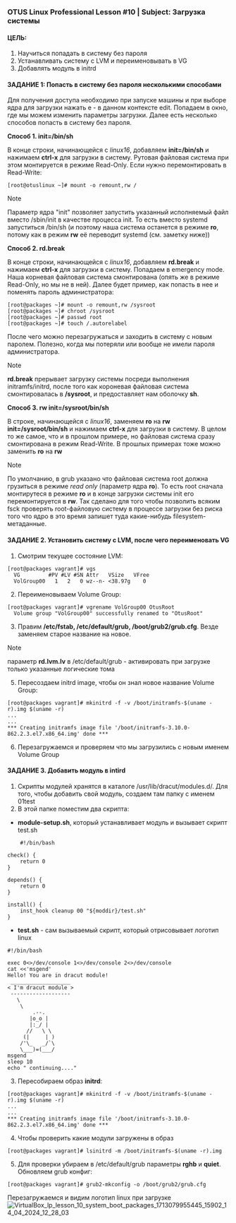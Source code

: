 ### OTUS Linux Professional Lesson #10 | Subject: Загрузка системы

#### ЦЕЛЬ:
1. Научиться попадать в систему без пароля
2. Устанавливать систему с LVM и переименовывать в VG
3. Добавлять модуль в initrd

#### ЗАДАНИЕ 1: Попасть в систему без пароля несколькими способами
Для получения доступа необходимо при запуске машины и при выборе ядра для загрузки нажать e - в данном контексте edit. Попадаем в окно, где мы можем изменить параметры загрузки. Далее есть несколько способов попасть в систему без пароля.

**Споcоб 1. init=/bin/sh**

В конце строки, начинающейся с _linux16_, добавляем __init=/bin/sh__ и нажимаем __сtrl-x__ для загрузки в систему. Рутовая файловая система при этом монтируется в режиме Read-Only. Если нужно перемонтировать в Read-Write:
```
[root@otuslinux ~]# mount -o remount,rw /
```
>[!NOTE]
>Параметр ядра "init" позволяет запустить указанный исполняемый файл вместо /sbin/init в качестве процесса init. То есть вместо systemd запуститься /bin/sh (и поэтому наша система останется в режиме __ro__, потому как в режим __rw__ её переводит systemd (см. заметку ниже))

**Способ 2. rd.break**

В конце строки, начинающейся с _linux16_, добавляем __rd.break__ и нажимаем __сtrl-x__ для загрузки в систему. Попадаем в emergency mode. Наша корневая файловая система смонтирована (опять же в режиме Read-Only, но мы не в ней). Далее будет пример, как попасть в нее и поменять пароль администратора:
```
[root@packages ~]# mount -o remount,rw /sysroot
[root@packages ~]# chroot /sysroot
[root@packages ~]# passwd root
[root@packages ~]# touch /.autorelabel
```
После чего можно перезагружаться и заходить в систему с новым паролем. Полезно, когда мы потеряли или вообще не имели пароля администратора.

>[!NOTE]
>__rd.break__ прерывает загрузку системы посреди выполнения initramfs/initrd, после того как короневая файловая система смонтировалась в __/sysroot__, и предоставляет нам оболочку __sh__.

**Способ 3. rw init=/sysroot/bin/sh**

В строке, начинающейся с _linux16_, заменяем __ro__ на __rw init=/sysroot/bin/sh__ и нажимаем __сtrl-x__ для загрузки в систему. В целом то же самое, что и в прошлом примере, но файловая система сразу смонтирована в режим Read-Write. В прошлых примерах тоже можно заменить __ro__ на __rw__

>[!NOTE]
>По умолчанию, в grub указано что файловая система root должна грузиться в режиме _read only_ (параметр ядра __ro__). То есть root сначала монтирутеся в режиме __ro__ и в конце загрузки системы init его перемонтируется в __rw__. Так сделано для того чтобы позволить всяким fsck проверять root-файловую систему в процессе загрузки без риска того что ядро в это время запишет туда какие-нибудь filesystem-метаданные.

#### ЗАДАНИЕ 2. Установить систему с LVM, после чего переименовать VG

1. Смотрим текущее состояние LVM:
```
[root@packages vagrant]# vgs
  VG         #PV #LV #SN Attr   VSize   VFree
  VolGroup00   1   2   0 wz--n- <38.97g    0 
```
2. Переименовываем Volume Group:
```
[root@packages vagrant]# vgrename VolGroup00 OtusRoot
  Volume group "VolGroup00" successfully renamed to "OtusRoot"
```
3. Правим __/etc/fstab, /etc/default/grub, /boot/grub2/grub.cfg__. Везде заменяем старое название на новое.
> [!NOTE]
> параметр __rd.lvm.lv__ в /etc/default/grub - активировать при загрузке только указанные логические тома

5. Пересоздаем initrd image, чтобы он знал новое название Volume Group:
```
[root@packages vagrant]# mkinitrd -f -v /boot/initramfs-$(uname -r).img $(uname -r)
...
...
*** Creating initramfs image file '/boot/initramfs-3.10.0-862.2.3.el7.x86_64.img' done ***
```
6. Перезагружаемся и проверяем что мы загрузились с новым именем Volume Group

#### ЗАДАНИЕ 3. Добавить модуль в intird

1. Скрипты модулей хранятся в каталоге /usr/lib/dracut/modules.d/. Для того, чтобы добавить свой модуль, создаем там папку с именем 01test
2. В этой папке поместим два скрипта:
- __module-setup.sh__, который устанавливает модуль и вызывает скрипт test.sh
```
    #!/bin/bash

check() {
    return 0
}

depends() {
    return 0
}

install() {
    inst_hook cleanup 00 "${moddir}/test.sh"
}
```
- __test.sh__ - сам вызываемый скрипт, который отрисовывает логотип linux
```
#!/bin/bash

exec 0<>/dev/console 1<>/dev/console 2<>/dev/console
cat <<'msgend'
Hello! You are in dracut module!
 ___________________
< I'm dracut module >
 -------------------
   \
    \
        .--.
       |o_o |
       |:_/ |
      //   \ \
     (|     | )
    /'\_   _/`\
    \___)=(___/
msgend
sleep 10
echo " continuing...."
```
3. Пересобираем образ __initrd__:
```
[root@packages vagrant]# mkinitrd -f -v /boot/initramfs-$(uname -r).img $(uname -r)
...
...
*** Creating initramfs image file '/boot/initramfs-3.10.0-862.2.3.el7.x86_64.img' done ***
```
4. Чтобы проверить какие модули загружены в образ
```
[root@packages vagrant]# lsinitrd -m /boot/initramfs-$(uname -r).img
```
5. Для проверки убираем в /etc/default/grub параметры __rghb__ и __quiet__. Обновляем grub конфиг:
```
[root@packages vagrant]# grub2-mkconfig -o /boot/grub2/grub.cfg
```
Перезагружаемся и видим логотип linux при загрузке
![VirtualBox_lp_lesson_10_system_boot_packages_1713079955445_15902_14_04_2024_12_28_03](https://github.com/bonyakevich-e/otus_lp_lesson_10_system_boot/assets/114911797/8aa1588f-8c48-436b-a2db-f9642cc472e7)
